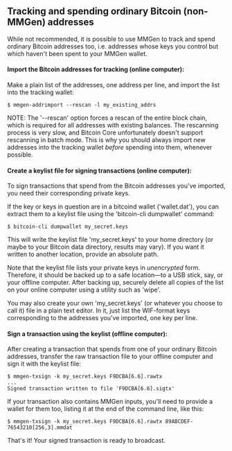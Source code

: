 ## Tracking and spending ordinary Bitcoin (non-MMGen) addresses

While not recommended, it is possible to use MMGen to track and spend ordinary
Bitcoin addresses too, i.e. addresses whose keys you control but which haven't
been spent to your MMGen wallet.

#### Import the Bitcoin addresses for tracking (online computer):

Make a plain list of the addresses, one address per line, and import the list
into the tracking wallet:

	$ mmgen-addrimport --rescan -l my_existing_addrs

NOTE: The '--rescan' option forces a rescan of the entire block chain, which is
required for all addresses with existing balances.  The rescanning process is
very slow, and Bitcoin Core unfortunately doesn't support rescanning in batch
mode.  This is why you should always import new addresses into the tracking
wallet *before* spending into them, whenever possible.

#### Create a keylist file for signing transactions (online computer):

To sign transactions that spend from the Bitcoin addresses you've imported, you
need their corresponding private keys.

If the key or keys in question are in a bitcoind wallet ('wallet.dat'), you can
extract them to a keylist file using the 'bitcoin-cli dumpwallet' command:

	$ bitcoin-cli dumpwallet my_secret.keys

This will write the keylist file 'my_secret.keys' to your home directory (or
maybe to your Bitcoin data directory, results may vary).  If you want it written
to another location, provide an absolute path.

Note that the keylist file lists your private keys in *unencrypted* form.
Therefore, it should be backed up to a safe location—to a USB stick, say, or
your offline computer.  After backing up, securely delete all copies of the list
on your online computer using a utility such as 'wipe'.

You may also create your own 'my_secret.keys' (or whatever you choose to call
it) file in a plain text editor.  In it, just list the WIF-format keys
corresponding to the addresses you've imported, one key per line.

#### Sign a transaction using the keylist (offline computer):

After creating a transaction that spends from one of your ordinary Bitcoin
addresses, transfer the raw transaction file to your offline computer and sign
it with the keylist file:

	$ mmgen-txsign -k my_secret.keys F9DCBA[6.6].rawtx
	...
	Signed transaction written to file 'F9DCBA[6.6].sigtx'

If your transaction also contains MMGen inputs, you'll need to provide a wallet
for them too, listing it at the end of the command line, like this:

	$ mmgen-txsign -k my_secret.keys F9DCBA[6.6].rawtx 89ABCDEF-76543210[256,3].mmdat

That's it!  Your signed transaction is ready to broadcast.
